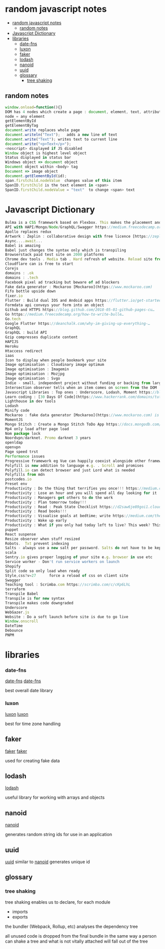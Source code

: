 # random javascript notes

- [random javascript notes](#random-javascript-notes)
  - [random notes](#random-notes)
- [Javascript Dictionary](#javascript-dictionary)
- [libraries](#libraries)
    - [date-fns](#date-fns)
    - [luxon](#luxon)
  - [faker](#faker)
  - [lodash](#lodash)
  - [nanoid](#nanoid)
  - [uuid](#uuid)
  - [glossary](#glossary)
    - [tree shaking](#tree-shaking)

## random notes

```js
window.onload=function(){}
DOM has 4 nodes which create a page : document, element, text, attribute
node = any element
getElementById
getElementByTag
document.write replaces whole page
document.writeln("Text");   adds a new line of text
document.write("Text"); writes text to current line
document.write("<p>Text</p>");
<noscript> displayed if JS disabled
Window object is highest level object
Status displayed in status bar
Windows object => document object
Document object within <body> tag
Document => image object
document.getElementById(id);
span.firstchild.nodeValue  changes value of this item
SpanID.firstChild is the text element in <span>
SpanID.firstChild.nodeValue = "text"  to change <span> text
```



# Javascript Dictionary

```js
Bulma is a CSS framework based on Flexbox. This makes the placement and responsiveness of elements really easy.  It's also got a very simple class-naming scheme, similar to bootstrap, which makes creating different flavours of the same item very quick indeed.
API with HAPI/Mongo/Node/GraphQL/Swagger https://medium.freecodecamp.org/how-to-setup-a-pow…
Apollo replaces redux 
Artwork : Zeplin : collaborative design with free licence [https://zeplin.io/why-zeplin](https://zeplin.io/why-zeplin)
Async....await...
Babel is amazing 
Babel just changes the syntax only which is transpiling 
Browserstack paid test site on 2000 platforms 
Chrome dev tools . Media tab . Hard refresh of website. Reload site from 
Cloudflare can is free to start 
Corejs 
domains : .ok
domains : .tech 
Facebook pixel ad tracking but beware of ad blockers
Fake data generator : Mockaroo [Mockaroo](https://www.mockaroo.com)
Fifo bottle upside down 
fixer.io
Flutter : Build dual IOS and Andoid apps https://flutter.io/get-started/codelab
Formdata api conveys your form into an object 
Github and HTTPS https://blog.github.com/2018-05-01-github-pages-cu…
Go https://medium.freecodecamp.org/how-to-write-bulle…
Go.tech 
Google Flutter https://deanchalk.com/why-im-giving-up-everything-…
GraphQL
GraphQL : build API
Gzip compresses duplicate content 
HAPIJS
Heroku 
Htaccess redirect 
iaas
Icon to display when people bookmark your site 
Image optimisation : Cloudinary image optimum
Image optimisation : Imagemin 
Image optimisation : Mozjpg
Image optimisation : Svgo 
Indie - small, independent project without funding or backing from large organisations
Intersection observer tells when an item comes on screen from the DOM 
Javascript Libraries : Top ones : Underscore, Lodash, Moment https://blog.bitsrc.io/11-javascript-utility-libra…
Learn coding : [30 Days Of Code](https://www.hackerrank.com/domains/tutorials/30-days-of-code)
Lighthouse in dev tools
Lodash
Minify code
Mockaroo : fake data generator [Mockaroo](https://www.mockaroo.com) is a random data generator at [https://www.mockaroo.com/](https://www.mockaroo.com/)
MomentJS
Mongo Stitch : Create a Mongo Stitch ToDo App https://docs.mongodb.com/stitch/tutorials/?_ga=2.1…
Mp4 only load after page load
Nom package lock 
Noordvpn/darknet. Promo darknet 3 years 
openldap
openvpn
Page speed trst 
Performance issues
Progressive framework eg Vue can happily coexist alongside other frameworks
Polyfill is new addition to language e.g. . Scroll and promises 
Polyfill.io can detect browser and just Lord what is needed 
Polyfills from mdn 
postcodes.io
Preset env 
Productivity : Do the thing that terrifies you once!!! https://medium.com/the-mission/tell-me-what-you-di
Productivity : Lose an hour and you will spend all day looking for it
Productivity : Managers get others to do the work
Productivity : Plan tomorrow today!!!
Productivity : Read : Peak State Checklist https://d2saw6je89goi1.cloudfront.net/uploads/digi…
Productivity : Read books!!!
Productivity : Visualise goals at bedtime; write https://medium.com/the-mission/this-10-minute-rout…
Productivity : Wake up early
Productivity : What if you only had today left to live? This week? This month? This year?
puppet
React suspense 
Resize observer when stuff resized 
Robots.  Txt prevent indexing 
Salts - always use a new salt per password. Salts do not have to be kept secret and can be stored alongside the hash itself.
scala
Sentry.io gives proper logging of your site e.g. browser in use etc    tadtytreat code gives 2 months free 
Service worker - Don't run service workers on launch 
Shopify
Split code so only load when ready 
Style,css?v=27      force a reload of css on client site 
Swagger
Teaching tool : Scrimba.com https://scrimba.com/c/cKp6LhL
terraform
Transpile Babel 
Transpile is for new syntax 
Transpile makes code downgraded 
Underscore
WebGazer.js
Website : Do a soft launch before site is due to go live 
Window.onscroll
DateTime
Debounce
PNPM
```


# libraries

### date-fns

[date-fns](https://date-fns.org)
[date-fns](https://www.skypack.dev/view/date-fns)

best overall date library

### luxon

[luxon](https://moment.github.io/luxon)
[luxon](https://www.skypack.dev/view/luxon)

best for time zone handling

## faker

[faker](https://fakercloud.com/api)
[faker](https://github.com/marak/Faker.js)

used for creating fake data

## lodash

[lodash](https://lodash.com)

useful library for working with arrays and objects

## nanoid

[nanoid](https://www.npmjs.com/package/nanoid)

generates random string ids for use in an application

## uuid

[uuid](https://www.npmjs.com/package/uuid)
similar to [nanoid](#nanoid)
generates unique id








## glossary

### tree shaking

tree shaking enables us to declare, for each module

- imports
- exports

the bundler (Webpack, Rollup, etc) analyses the dependency tree

all unused code is dropped from the final bundle in the same way a person can shake a tree and what is not vitally attached will fall out of the tree

